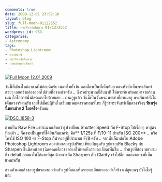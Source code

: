 ```yaml
---
comments: true
date: 2009-12-01 23:52:18
layout: blog
slug: full-moon-01122552
title: พระจันทร์เต็มดวง 01/12/2552
wordpress_id: 953
categories:
- Astronomy
tags:
- Photoshop Lightroom
- ดวงจันทร์
- พระจันทร์เต็มดวง
- ภาพถ่ายพระจันทร์
---
```


[![Full Moon 12.01.2009](http://www.armno.in.th/wp-content/uploads/2009/12/DSC_1858_thumb.jpg)](http://www.armno.in.th/wp-content/uploads/2009/12/DSC_1858.jpg)

วันนี้ที่เชียงใหม่อากาศไม่ค่อยดีครับ เมฆครึ้มทั้งวัน และก็คงเป็นทั้งคืนด้วย ตอนหัวค่ำเห็นพระจันทร์สวยๆ เลยคว้ากล้องออกไปถ่ายที่อ่างแก้วครับ .. นั่งรอประมาณยี่สิบนาที ให้พระจันทร์ออกมาจากก้อนเมฆ ถือโอกาสนั่งติสต์แตกไปด้วยเลย .. ถามกูรูแล้ว วันนี้เป็นวันพระ แต่เท่าที่ถ่ายมาดู พระจันทร์ยังไม่เต็มดวงจริงๆครับ เลยไปเช็คปฏิทินในเว็บสมาคมดาราศาสตร์ไทย ก็รู้ว่าพระจันทร์เต็มดวงจริงๆ **วันพรุ่งนี้ตอนบ่าย 2 โมงครึ่ง**ครับผม

[![DSC_1858-3](http://www.armno.in.th/wp-content/uploads/2009/12/DSC_18583_thumb.jpg)](http://www.armno.in.th/wp-content/uploads/2009/12/DSC_18583.jpg)

ถ่ายเป็น Raw File มาประมาณสิบกว่ารูป เปลี่ยน Shutter Speed กับ F-Stop ไปเรื่อยๆ หาสูตรที่ลงตัว .. ก็คงจะเป็นสูตรที่ได้ยินกันมาครับ คือ** 1/125s ที่ F/10-11 สำหรับ ISO 200** .. หรือใครใช้ ISO 100 ค่า F-Stop ก็น่าจะอยู่ที่ประมาณ F/8 ครับ .. จากนั้นก็มาต่อใน Adobe Photoshop Lightroom ลองทำมาสองรูปเปรียบเทียบกับดูครับ รูปแรกปรับ Blacks กับ Sharpen ขึ้นนิดหน่อย (นิดดดดเดียว) เอาแค่ให้พอเห็นรายละเอียดเพิ่มขึ้น .. ส่วนรูปที่สอง พยายามดึง detail ออกมาให้ได้มากที่สุด ด้วยการอัด Sharpen กับ Clarity เข้าไปอีก ออกมาอย่างที่เห็นแหละครับ

ส่วนตัวผมแล้วชอบรูปแรกมากกว่าครับ รูปที่สองเห็นรายละเอียดเยอะกว่าก็จริง แต่ดูแบนๆ ยังไงไม่รู้แฮะ

